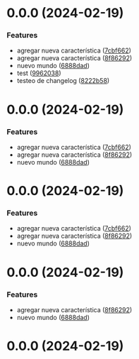 # 0.0.0 (2024-02-19)


### Features

* agregar nueva característica ([7cbf662](https://github.com/gonzalogaete/release_notes_2/commit/7cbf66263d0394df1fad0da1b48bc06265308a4f))
* agregar nueva característica ([8f86292](https://github.com/gonzalogaete/release_notes_2/commit/8f86292cfece10f271d11db9e692377319d8af85))
* nuevo mundo ([6888dad](https://github.com/gonzalogaete/release_notes_2/commit/6888dad5735f738ce63c8750d926679fd045e886))
* test ([9962038](https://github.com/gonzalogaete/release_notes_2/commit/9962038f17c44742ec169a94888de73553b6b4a7))
* testeo de changelog ([8222b58](https://github.com/gonzalogaete/release_notes_2/commit/8222b58f19c60db768f9a2d1cb019aa5f74306bc))



# 0.0.0 (2024-02-19)


### Features

* agregar nueva característica ([7cbf662](https://github.com/gonzalogaete/release_notes_2/commit/7cbf66263d0394df1fad0da1b48bc06265308a4f))
* agregar nueva característica ([8f86292](https://github.com/gonzalogaete/release_notes_2/commit/8f86292cfece10f271d11db9e692377319d8af85))
* nuevo mundo ([6888dad](https://github.com/gonzalogaete/release_notes_2/commit/6888dad5735f738ce63c8750d926679fd045e886))



# 0.0.0 (2024-02-19)


### Features

* agregar nueva característica ([7cbf662](https://github.com/gonzalogaete/release_notes_2/commit/7cbf66263d0394df1fad0da1b48bc06265308a4f))
* agregar nueva característica ([8f86292](https://github.com/gonzalogaete/release_notes_2/commit/8f86292cfece10f271d11db9e692377319d8af85))
* nuevo mundo ([6888dad](https://github.com/gonzalogaete/release_notes_2/commit/6888dad5735f738ce63c8750d926679fd045e886))



# 0.0.0 (2024-02-19)


### Features

* agregar nueva característica ([8f86292](https://github.com/gonzalogaete/release_notes_2/commit/8f86292cfece10f271d11db9e692377319d8af85))
* nuevo mundo ([6888dad](https://github.com/gonzalogaete/release_notes_2/commit/6888dad5735f738ce63c8750d926679fd045e886))



# 0.0.0 (2024-02-19)



